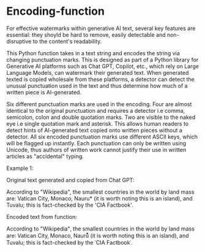 # Encoding-function
For effective watermarks within generative AI text, several key features are essential: they shoyld be hard to remove, easily detectable and non-disruptive to the content's readability.

This Python function takes in a text string and encodes the string via changing punctuation marks. This is designed as part of a Python library for Generative AI platforms such as Chat GPT, Copilot, etc., which rely on Large Language Models, can watermark their generated text. When generated texted is copied wholesale from these platforms, a detector can detect the unusual punctuation used in the text and thus determine how much of a written piece is AI-generated.

Six different punctuation marks are used in the encoding. Four are almost identical to the original punctuation and requires a detector i.e comma, semicolon, colon and double quotation marks. Two are visible to the naked eye i.e single quotation mark and asterisk. This allows human readers to detect hints of AI-generated text copied onto written pieces without a detector. All six encoded punctuation marks use different ASCII keys, which will be flagged up instantly. Each punctuation can only be written using Unicode, thus authors of written work cannot justify their use in written articles as "accidental" typing.

Example 1:

Original text generated and copied from Chat GPT:

According to "Wikipedia", the smallest countries in the world by land mass are: Vatican City, Monaco, Nauru* (it is worth noting this is an island), and Tuvalu; this is fact-checked by the 'CIA Factbook'.

Encoded text from function:

According to "Wikipedia"‚ the smallest countries in the world by land mass are꞉ Vatican City‚ Monaco‚ Nauru⃰ (it is worth noting this is an island)‚ and Tuvalu; this is fact-checked by the ῾CIA Factbook῾.


